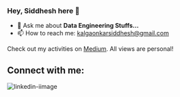 ### Hey, Siddhesh here 👋

- 💬 Ask me about **Data Engineering Stuffs...**
- 📫 How to reach me: kalgaonkarsiddhesh@gmail.com

Check out my activities on [Medium](sidk17.medium.com). All views are personal!

## Connect with me:

![linkedin-iimage](https://github.com/debuggerrr/debuggerrr/assets/16878718/3a5862d2-b516-4462-be71-c6fe3e09c746)
